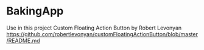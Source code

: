# BakingApp
Use in this project Custom Floating Action Button by Robert Levonyan https://github.com/robertlevonyan/customFloatingActionButton/blob/master/README.md
